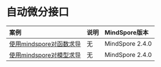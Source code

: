 # 自动微分接口

| 案例                                                                        | 说明  | MindSpore版本     | 
|:--------------------------------------------------------------------------|:----|:----------------|
| [使用mindspore对函数求导](./taking_gradients_of_function_with_mindspore_grad.md) | 无   | MindSpore 2.4.0 |
| [使用mindspore对模型求导](./taking_gradients_of_model_with_mindspore_grad.md) | 无   | MindSpore 2.4.0 |
